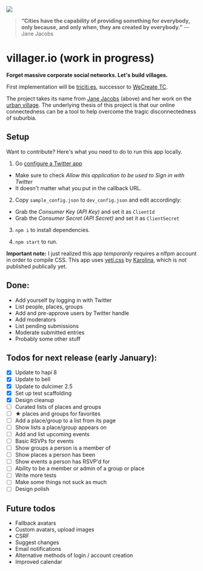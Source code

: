 [![](http://upload.wikimedia.org/wikipedia/commons/1/14/Jane_Jacobs.jpg)](http://en.wikipedia.org/wiki/Jane_Jacobs)

> __“Cities have the capability of providing something for everybody, only because, and only when, they are created by everybody.”__ 
> — Jane Jacobs

villager.io (work in progress)
==============================
__Forget massive corporate social networks. Let's build villages.__

First implementation will be [triciti.es](http://triciti.es), successor to [WeCreate TC](http://wecreate.tc).

The project takes its name from [Jane Jacobs](http://en.wikipedia.org/wiki/Jane_Jacobs) (above) and her work on the [urban village](http://en.wikipedia.org/wiki/Urban_village). The underlying thesis of this project is that our online connectedness can be a tool to help overcome the tragic disconnectedness of suburbia.

## Setup

Want to contribute? Here's what you need to do to run this app locally.

1. Go [configure a Twitter app](https://apps.twitter.com/app/new)

  - Make sure to check *Allow this application to be used to Sign in with Twitter*
  - It doesn't matter what you put in the callback URL.
  
2. Copy ``sample_config.json`` to ``dev_config.json`` and edit accordingly:

  - Grab the *Consumer Key (API Key)* and set it as ``ClientId``
  - Grab the *Consumer Secret (API Secret)* and set it as ``ClientSecret``

3. ``npm i`` to install dependencies.

4. ``npm start`` to run.

__Important note:__ I just realized this app *temporarily* requires a nlfpm account in order to compile CSS. This app uses [yeti.css](http://yeticss.com) by [Karolina](https://github.com/thefoxis), which is not published publically yet.


## Done:

- Add yourself by logging in with Twitter
- List people, places, groups
- Add and pre-approve users by Twitter handle
- Add moderators
- List pending submissions
- Moderate submitted entries
- Probably some other stuff

## Todos for next release (early January):
- [x] Update to hapi 8
- [x] Update to bell
- [x] Update to dulcimer 2.5
- [x] Set up test scaffolding
- [x] Design cleanup
- [ ] Curated lists of places and groups
- [ ] ★ places and groups for favorites
- [ ] Add a place/group to a list from its page
- [ ] Show lists a place/group appears on
- [ ] Add and list upcoming events
- [ ] Basic RSVPs for events
- [ ] Show groups a person is a member of
- [ ] Show places a person has been
- [ ] Show events a person has RSVP'd for
- [ ] Ability to be a member or admin of a group or place
- [ ] Write more tests
- [ ] Make some things not suck as much
- [ ] Design polish

## Future todos
- Fallback avatars
- Custom avatars, upload images
- CSRF
- Suggest changes
- Email notifications
- Alternative methods of login / account creation
- Improved calendar
